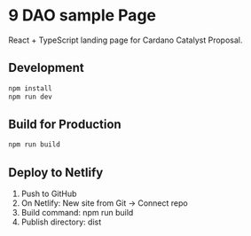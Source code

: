 # 9 DAO sample Page

React + TypeScript landing page for Cardano Catalyst Proposal.

## Development
```bash
npm install
npm run dev
```

## Build for Production
```bash
npm run build
```

## Deploy to Netlify
1. Push to GitHub
2. On Netlify: New site from Git -> Connect repo
3. Build command: npm run build
4. Publish directory: dist
